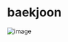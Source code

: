 # baekjoon
![image](https://user-images.githubusercontent.com/98951034/153718638-f174ffc0-98ae-42b4-9ec1-21126ae5fc64.png)
